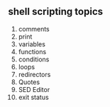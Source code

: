 shell scripting topics
------------------------------------------------------

1. comments
2. print
3. variables
4. functions
5. conditions
6. loops
7. redirectors
8. Quotes
9. SED Editor
10. exit status 